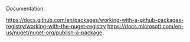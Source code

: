 Documentation:

https://docs.github.com/en/packages/working-with-a-github-packages-registry/working-with-the-nuget-registry
https://docs.microsoft.com/en-us/nuget/nuget-org/publish-a-package
